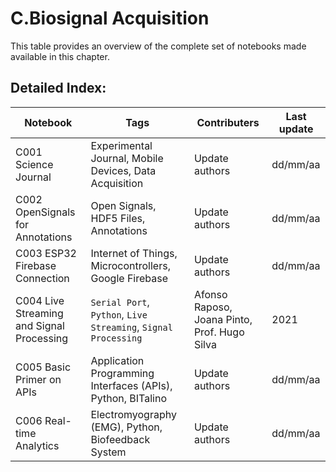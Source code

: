 # C.Biosignal Acquisition 
 This table provides an overview of the complete set of notebooks made available in this chapter. 

 ## Detailed Index:  
Notebook  | Tags | Contributers | Last update 
---  | --- | --- | --- 
C001 Science Journal | Experimental Journal, Mobile Devices, Data Acquisition| Update authors| dd/mm/aa|
C002 OpenSignals for Annotations | Open Signals, HDF5 Files, Annotations| Update authors| dd/mm/aa|
C003 ESP32 Firebase Connection | Internet of Things, Microcontrollers, Google Firebase| Update authors| dd/mm/aa|
C004 Live Streaming and Signal Processing | ```Serial Port```, ```Python```, ```Live Streaming```, `Signal Processing`| Afonso Raposo, Joana Pinto, Prof. Hugo Silva| 2021|
C005 Basic Primer on APIs | Application Programming Interfaces (APIs), Python, BITalino| Update authors| dd/mm/aa|
C006 Real-time Analytics | Electromyography (EMG), Python, Biofeedback System| Update authors| dd/mm/aa|
